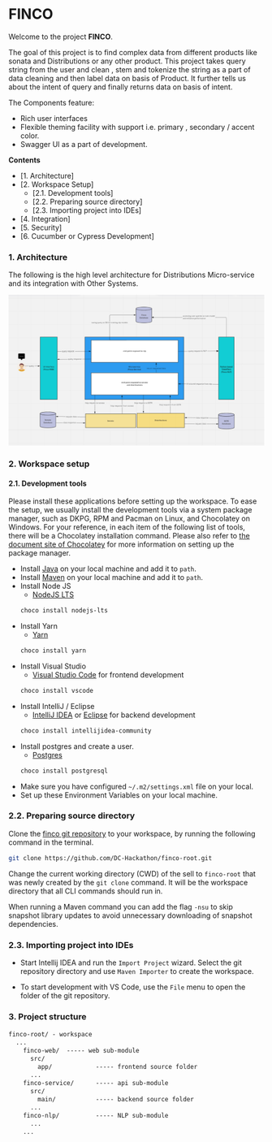 # FINCO
Welcome to the project **FINCO**.

The goal of this project is to find complex data from different products like sonata and Distributions or any other product.
This project takes query string from the user and clean , stem and tokenize the string as a part of data cleaning and then label data on basis of Product.
It further tells us about the intent of query and finally returns data on basis of intent. 

The Components feature:
- Rich user interfaces
- Flexible theming facility with support i.e. primary , secondary / accent color.
- Swagger UI as a part of development.

**Contents**
<!-- prettier-ignore-start -->
<!-- TOC -->
- [1. Architecture]
- [2. Workspace Setup]
    - [2.1. Development tools]
    - [2.2. Preparing source directory]
    - [2.3. Importing project into IDEs]
- [4. Integration]
- [5. Security]
- [6. Cucumber or Cypress Development]
<!-- /TOC -->
<!-- prettier-ignore-end -->

### 1. Architecture
The following is the high level architecture for Distributions Micro-service and its integration with Other Systems.

![img.png](/readme.images/img.png)

### 2. Workspace setup

#### 2.1. Development tools

Please install these applications before setting up the workspace. To ease the setup, we usually install the development
tools via a system package manager, such as DKPG, RPM and Pacman on Linux, and Chocolatey on Windows. For your
reference, in each item of the following list of tools, there will be a Chocolatey installation command. Please also
refer to [the document site of Chocolatey](https://chocolatey.org/install) for more information on setting up the
package manager.
- Install [Java](https://www.oracle.com/java/technologies/downloads/) on your local machine and add it to `path`.
- Install [Maven](https://maven.apache.org/download.cgi) on your local machine and add it to `path`.
- Install Node JS
    - [NodeJS LTS](https://nodejs.org/en/download/)
  ```bash
  choco install nodejs-lts
  ```
- Install Yarn
    - [Yarn](https://yarnpkg.com/getting-started/install)
  ```bash
  choco install yarn
  ```
- Install Visual Studio
    - [Visual Studio Code](https://code.visualstudio.com/docs/setup/setup-overview) for frontend development
  ```bash
  choco install vscode
  ```
- Install IntelliJ / Eclipse
    - [IntelliJ IDEA](https://www.jetbrains.com/idea/download/) or [Eclipse](https://www.eclipse.org/downloads/) for backend
      development
  ```bash
  choco install intellijidea-community
  ```
- Install postgres and create a user.
    - [Postgres](https://www.postgresql.org/download/)
  ```bash
  choco install postgresql
  ```
- Make sure you have configured `~/.m2/settings.xml` file on your local.
- Set up these Environment Variables on your local machine.

<a id="markdown-32-preparing-source-directory" name="32-preparing-source-directory"></a>
### 2.2. Preparing source directory

Clone the [finco git repository](hhttps://github.com/DC-Hackathon/finco-root) to
your workspace, by running the following command in the terminal.

```bash
git clone https://github.com/DC-Hackathon/finco-root.git
```

Change the current working directory (CWD) of the sell to `finco-root` that was newly created by the `git clone`
command. It will be the workspace directory that all CLI commands should run in.


When running a Maven command you can add the flag `-nsu` to skip snapshot library updates to avoid unnecessary
downloading of snapshot dependencies.

<a id="markdown-33-importing-project-into-ides" name="33-importing-project-into-ides"></a>
### 2.3. Importing project into IDEs

- Start Intellij IDEA and run the `Import Project` wizard. Select the git repository directory and use `Maven Importer`
  to create the workspace.

- To start development with VS Code, use the `File` menu to open the folder of the git repository.

<a id="markdown-4-project-structure" name="4-project-structure"></a>

### 3. Project structure

    finco-root/ - workspace
      ...
        finco-web/  ----- web sub-module
          src/
            app/            ----- frontend source folder
          ...
        finco-service/      ----- api sub-module
          src/
            main/           ----- backend source folder
          ...
        finco-nlp/          ----- NLP sub-module
          ...
        ...


